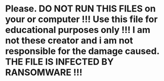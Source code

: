 # Please. DO NOT RUN THIS FILES on your or computer !!! Use this file for educational purposes only !!! I am not these creator and i am not responsible for the damage caused. THE FILE IS INFECTED BY RANSOMWARE !!!
